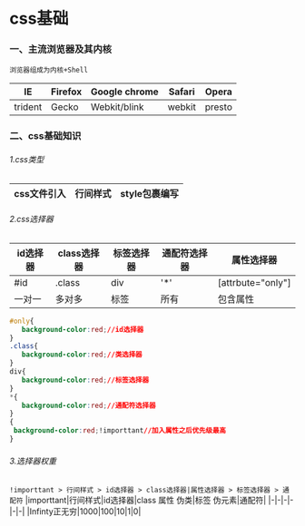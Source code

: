 # css基础

### 一、主流浏览器及其内核

    浏览器组成为内核+Shell
    
|IE|Firefox|Google chrome|Safari|Opera|
|-|-|-|-|-|
|trident|Gecko|Webkit/blink|webkit|presto|
  
### 二、css基础知识
   
###### 1.css类型
|css文件引入|行间样式|style包裹编写|
|-|-|-|

###### 2.css选择器
|id选择器|class选择器|标签选择器|通配符选择器|属性选择器|
|-|-|-|-|-|
|#id|.class|div|'*'|[attrbute="only"]|
|一对一|多对多|标签|所有|包含属性|
```.css
#only{
   background-color:red;//id选择器
}
.class{
   background-color:red;//类选择器
}
div{
   background-color:red;//标签选择器
}
*{
   background-color:red;//通配符选择器
}
{
 background-color:red;!importtant//加入属性之后优先级最高
}
```
 ###### 3.选择器权重
    
  `!importtant > 行间样式 > id选择器 > class选择器|属性选择器 > 标签选择器 > 通配符`
 |importtant|行间样式|id选择器|class 属性 伪类|标签 伪元素|通配符|
 |-|-|-|-|-|-|
 |Infinty正无穷|1000|100|10|1|0|
 
 
